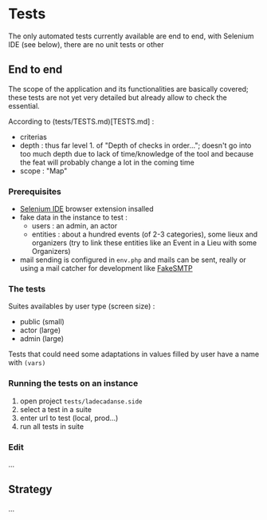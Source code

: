 # Tests

The only automated tests currently available are end to end, with Selenium IDE (see below), there are no unit tests or other

## End to end

The scope of the application and its functionalities are basically covered; these tests are not yet very detailed but already allow to check the essential.

According to (tests/TESTS.md)[TESTS.md] :
- criterias
- depth : thus far level 1. of "Depth of checks in order..."; doesn't go into too much depth due to lack of time/knowledge of the tool and because the feat will probably change a lot in the coming time
- scope : "Map"

### Prerequisites

- [Selenium IDE](https://www.selenium.dev/selenium-ide/) browser extension insalled
- fake data in the instance to test :
    - users : an admin, an actor
    - entities : about a hundred events (of 2-3 categories), some lieux and organizers (try to link these entities like an Event in a Lieu with some Organizers)
- mail sending is configured in `env.php` and mails can be sent, really or using a mail catcher for development like [FakeSMTP](https://nilhcem.com/FakeSMTP/)

### The tests

Suites availables by user type (screen size) :
- public (small)
- actor (large)
- admin (large)

Tests that could need some adaptations in values filled by user have a name with `(vars)`

### Running the tests on an instance

1. open project `tests/ladecadanse.side`
1. select a test in a suite
1. enter url to test (local, prod...)
1. run all tests in suite

### Edit
...

## Strategy
...
